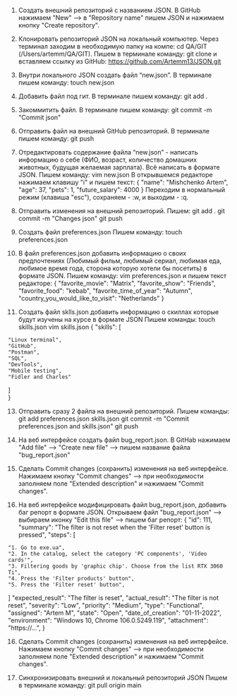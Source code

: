 1. Создать внешний репозиторий c названием JSON.
В GitHub нажимаем "New" --> в "Repository name" пишем JSON и нажимаем кнопку "Create repository".

 2. Клонировать репозиторий JSON на локальный компьютер.
 Через терминал заходим в необходимую папку на компе: cd QA/GIT (/Users/artemm/QA/GIT). Пишем в терминале команду: git clone и вставляем ссылку из GitHub: https://github.com/Artemm13/JSON.git

 3. Внутри локального JSON создать файл “new.json”.
 В терминале пишем команду: touch new.json

 4. Добавить файл под гит.
 В терминале пишем команду: git add .

 5. Закоммитить файл.
 В терминале пишем команду: git commit -m "Commit json"

 6. Отправить файл на внешний GitHub репозиторий.
 В терминале пишем команду: git push

 7. Отредактировать содержание файла “new.json” - написать информацию о себе (ФИО, возраст, количество домашних животных, будущая желаемая зарплата). Всё написать в формате JSON.
 Пишем команду: vim new.json В открывшемся редакторе нажимаем клавишу "i" и пишем текст: 
{
  "name": "Mishchenko Artem",
  "age": 37,
  "pets": 1,
  "future_salary": 4000
}
Переходим в нормальный режим (клавиша "esc"), сохраняем - :w, и выходим - :q.


 8. Отправить изменения на внешний репозиторий.
 Пишем: git add . 
        git commit -m "Changes json" 
        git push

 9. Создать файл preferences.json
 Пишем команду: touch preferences.json

 10. В файл preferences.json добавить информацию о своих предпочтениях (Любимый фильм, любимый сериал, любимая еда, любимое время года, сторона которую хотели бы посетить) в формате JSON.
 Пишем команду: vim preferences.json и пишем текст редакторе:
{
  "favorite_movie": "Matrix",
  "favorite_show": "Friends",
  "favorite_food": "kebab",
  "favorite_time_of_year": "Autumn",
  "country_you_would_like_to_visit": "Netherlands"
}

 11. Создать файл sklls.json добавить информацию о скиллах которые будут изучены на курсе в формате JSON
 Пишем команды: touch skills.json
                vim skills.json
{
  "skills": [

    "Linux terminal",
    "GitHub",
    "Postman",
    "SQL",
    "DevTools",
    "Mobile testing",
    "Fidler and Charles"
 ]  
}

 13. Отправить сразу 2 файла на внешний репозиторий.
 Пишем команды: git add preferences.json skills.json
                git commit -m "Commit preferences.json and skills.json"
                git push

 14. На веб интерфейсе создать файл bug_report.json. 
 В GitHab нажимаем "Add file" --> "Create new file" --> пишем название файла "bug_report.json"

 15. Сделать Commit changes (сохранить) изменения на веб интерфейсе.
 Нажимаем кнопку "Commit changes" --> при необходимости заполняем поле "Extended description" и нажимаем "Commit changes".

 16. На веб интерфейсе модифицировать файл bug_report.json, добавить баг репорт в формате JSON.
 Открываем файл "bug_report.json" --> выбираем иконку "Edit this file" --> пишем баг репорт:
{
  "id": 111,
  "summary": "The filter is not reset when the 'Filter reset' button is pressed",
  "steps": [

    "1. Go to exe.ua",
    "2. In the catalog, select the category 'PC components', 'Video cards'",
    "3. Filtering goods by 'graphic chip'. Choose from the list RTX 3060 Ti",
    "4. Press the 'Filter products' button",
    "5. Press the 'Filter reset' button",
  ]
  "expected_result": "The filter is reset",
  "actual_result": "The filter is not reset",
  "severity": "Low",
  "priority": "Medium",
  "type": "Functional",
  "assigned": "Artem M",
  "state": "Open",
  "date_of_creation": "01-11-2022",
  "environment": "Windows 10, Chrome 106.0.5249.119",
  "attachment": "https://...",
}

 16. Сделать Commit changes (сохранить) изменения на веб интерфейсе.
 Нажимаем кнопку "Commit changes" --> при необходимости заполняем поле "Extended description" и нажимаем "Commit changes".

 17. Синхронизировать внешний и локальный репозиторий JSON
 Пишем в терминале команду: git pull origin main
